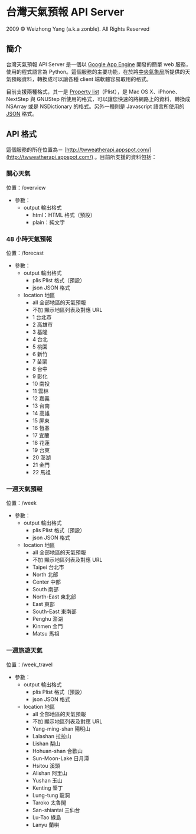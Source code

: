 #  台灣天氣預報 API Server

2009 © Weizhong Yang (a.k.a zonble). All Rights Reserved

## 簡介

台灣天氣預報 API Server 是一個以 [Google App Engine](http://code.google.com/appengine/) 開發的簡單 web 服務，使用的程式語言為 Python。這個服務的主要功能，在於將[中央氣象局](http://www.cwb.gov.tw/)所提供的天氣預報資料，轉換成可以讓各種 client 端軟體容易取用的格式。

目前支援兩種格式，其一是 [Property list][1]（Plist），是 Mac OS X、iPhone、NextStep 與 GNUStep 所使用的格式，可以讓您快速的將網路上的資料，轉換成 NSArray 或是 NSDictionary 的格式。另外一種則是 Javascript 語言所使用的 [JSON][2] 格式。

## API 格式

這個服務的所在位置為－ [http://twweatherapi.appspot.com/](http://twweatherapi.appspot.com/) 。目前所支援的資料包括：

### 關心天氣

位置：/overview

* 參數：
	* output 輸出格式
		* html：HTML 格式（預設）
		* plain：純文字
		
### 48 小時天氣預報

位置：/forecast

* 參數：
	* output 輸出格式
		* plis Plist 格式（預設）
		* json JSON 格式
	* location 地區
		* all 全部地區的天氣預報
		* 不加 顯示地區列表及對應 URL
		* 1 台北市
		* 2 高雄市
		* 3 基隆
		* 4 台北
		* 5 桃園
		* 6 新竹
		* 7 苗栗
		* 8 台中
		* 9 彰化
		* 10 南投
		* 11 雲林
		* 12 嘉義
		* 13 台南
		* 14 高雄
		* 15 屏東
		* 16 恆春
		* 17 宜蘭
		* 18 花蓮
		* 19 台東
		* 20 澎湖
		* 21 金門
		* 22 馬祖
		
### 一週天氣預報

位置：/week

* 參數：
	* output 輸出格式
		* plis Plist 格式（預設）
		* json JSON 格式
	* location 地區
		* all 全部地區的天氣預報
		* 不加 顯示地區列表及對應 URL
		* Taipei 台北市
		* North 北部
		* Center 中部
		* South 南部
		* North-East 東北部
		* East 東部
		* South-East 東南部
		* Penghu 澎湖
		* Kinmen 金門
		* Matsu 馬祖

### 一週旅遊天氣

位置：/week_travel

* 參數：
	* output 輸出格式
		* plis Plist 格式（預設）
		* json JSON 格式
	* location 地區
		* all 全部地區的天氣預報
		* 不加 顯示地區列表及對應 URL
		* Yang-ming-shan 陽明山
		* Lalashan 拉拉山
		* Lishan 梨山
		* Hohuan-shan 合歡山
		* Sun-Moon-Lake 日月潭
		* Hsitou 溪頭
		* Alishan 阿里山
		* Yushan 玉山
		* Kenting 墾丁
		* Lung-tung 龍洞
		* Taroko 太魯閣
		* San-shiantai 三仙台
		* Lu-Tao 綠島
		* Lanyu 蘭嶼

[1]: http://en.wikipedia.org/wiki/Property_list
[2]: http://www.json.org/ "JSON"
